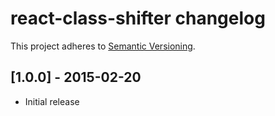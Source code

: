 # react-class-shifter changelog
This project adheres to [Semantic Versioning](http://semver.org/).

## [1.0.0] - 2015-02-20

- Initial release
